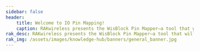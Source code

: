 ```yaml
---
sidebar: false
header:
    title: Welcome to IO Pin Mapping!
    caption: RAKwireless presents the WisBlock Pin Mapper—a tool that will aid you in identifying both compatible pins and not with the other WisBlock modules. Fill out the WisBlock module you have, and the Pin Mapper generates an IO mapping table for you.
rak_desc: RAKwireless presents the WisBlock Pin Mapper—a tool that will aid you in identifying both compatible pins and not with the other WisBlock modules. Fill out the WisBlock module you have, and the Pin Mapper generates an IO mapping table for you.
rak_img: /assets/images/knowledge-hub/banners/general_banner.jpg
---
```

<rk-pin-mapper/>